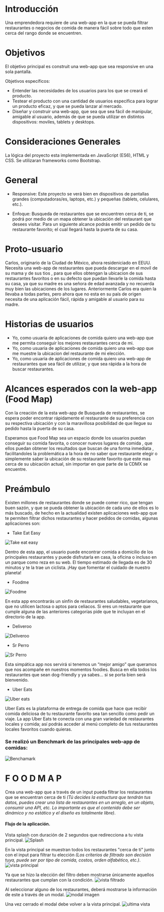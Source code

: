 # Introducción

Una emprendedora requiere de una web-app en la que se pueda filtrar restaurantes o negocios de comida de manera fácil sobre todo que esten cerca del rango donde se encuentren.

# Objetivos

El objetivo principal es construit una web-app que sea responsive en una sola pantalla.

Objetivos específicos:

* Entender las necesidades de los usuarios para los que se creará el producto.
* Testear el producto con una cantidad de usuarios específica para lograr un producto eficaz, y que se pueda lanzar al mercado.
* Diseñar y construir una web-app, que sea que sea fácil de manipular, amigable al usuario, además de que se pueda utilizar en distintos dispositivos: moviles, tablets y desktops.

# Consideraciones Generales

La lógica del proyecto esta implementada en JavaScript (ES6), HTML y CSS. Se utilizaran frameworks como Bootstrap.

# General

* Responsive: Este proyecto se verá  bien en dispositivos de pantallas grandes (computadoras/es, laptops, etc.) y pequeñas (tablets, celulares, etc.).

* Enfoque: Busqueda de restaurantes que se encuentren cerca de ti, se podrá por medio de un mapa obtener la ubicación del restaurant que desees visitar. Para un siguiente alcance podrás emitir un pedido de tu restaurante favorito; el cual llegará hasta la puerta de su casa.

# Proto-usuario

Carlos, originario de la Ciudad de México, ahora resideniciado en EEUU. Necesita una web-app de restaurantes que pueda descargar en el movil de su mama y de sus tios , para que ellos obtengan la ubicacion de sus restaurantes favoritos o en su defecto que puedan llevarle la comida hasta su casa, ya que su madre es una señora de edad avanzada y no recuerda muy bien las ubicaciones de los lugares. Anteriormente Carlos era quien la llevaba a todas partes, pero ahora que no esta en su país de origen necesita de una aplicación fácil, rápida y amigable al usuario para su madre.

# Historias de usuarios

* Yo, como usuaria de aplicaciones de comida quiero una web-app que me permita conseguir los mejores restaurantes cerca de mi.
* Yo, como usuaria de aplicaciones de comida quiero una web-app que me muestre la ubicacion del restaurante de mi elección.
* Yo, como usuaria de aplicaciones de comida quiero una web-app de restaurantes que sea fácil de utilizar, y que sea rápida a la hora de buscar restaurantes.

# Alcances esperados con la web-app (Food Map)

Con la creación de la esta web-app de Busqueda de restaurantes, se espera poder encontrar rápidamente el restaurante de su preferencia con su respectiva ubicación y con  la maravillosa posibilidad de que llegue su pedido hasta la puerta de su casa.

Esperamos que Food Map sea un espacio donde los usuarios puedan conseguir su comida favorita, o conocer nuevos lugares de comida , que ellos puedan obtener los resultados que buscan de una forma inmediata , facilitandoles la problemática a la hora de no saber que restaurante elegir o simplemente saber la ubicación de su restaurante favorito que este mas cerca de su ubicación actual, sin importar en que parte de la CDMX se encuentre.

# Preámbulo

Existen millones de restaurantes donde se puede comer rico, que tengan buen sazón, y que se pueda obtener la ubicación de cada uno de ellos es lo más buscado, de hecho en la actualidad existen aplicaciones web-app que te permiten filtrar dichos restaurantes y hacer pedidos de comidas, algunas aplicaciones son:

* Take Eat Easy

![Take eat easy](./src/img/takeeateasy.png)

Dentro de esta app, el usuario puede encontrar comida a domicilio de los principales restaurantes y puede disfrutarla en casa, la oficina o incluso en un parque como reza en su web. El tiempo estimado de llegada es de 30 minutos y te la trae un ciclista. ¡Hay que fomentar el cuidado de nuestro planeta!

* Foodme

![Foodme](./src/img/foodme.jpg)

En esta app encontrarás un sinfín de restaurantes saludables, vegetarianos, que no utilicen lactosa o aptos para celiacos. Si eres un restaurante que cumple alguna de las anteriores categorías pide que te incluyan en el directorio de la app.

* Deliveroo

![Deliveroo](./src/img/deliveroo.jpg)

* Sr Perro

![Sr Perro](./src/img/srperro.jpeg)

Esta simpática app nos servirá si tenemos un “mejor amigo” que queramos que nos acompañe en nuestros momentos foodies. Busca en ella todos los restaurantes que sean dog-friendly y ya sabes… si se porta bien será bienvenido.

* Uber Eats

![Uber eats](./src/img/ubereats.png)

Uber Eats es la plataforma de entrega de comida que hace que recibir comida deliciosa de tu restaurante favorito sea tan sencillo como pedir un viaje. La app Uber Eats te conecta con una gran variedad de restaurantes locales y comida; así podrás acceder al menú completo de tus restaurantes locales favoritos cuando quieras.

### Se realizó un Benchmark de las principales web-app de comidas:

![Benchamark](./src/images/Benchmark.png)






#  F O O D M A P

Crea una web-app que a través de un input pueda filtrar los restaurantes
que se encuentran cerca de ti *(Tú decides la estructura que tendrán tus datos,
puedes crear una lista de restaurantes en un arreglo, en un objeto, consumir una API, etc. Lo importante es que el contenido debe ser dinámico y no estático y el diseño es totalmente libre)*.

#### Flujo de la aplicación.

Vista splash con duración de 2 segundos que redirecciona a tu vista
principal.
![Splash](https://github.com/AnaSalazar/curricula-js/blob/04-social-network/04-social-network/02-jquery/08-code-challenges/foodmap/splash.jpg?raw=true)

En la vista principal se muestran todos los restaurantes "cerca de ti" junto
con el input para filtrar tu elección *(Los criterios de filtrado son decisión
tuya, puede ser por tipo de comida, costos, orden alfabético, etc.)*.
![vista principal](https://github.com/AnaSalazar/curricula-js/blob/04-social-network/04-social-network/02-jquery/08-code-challenges/foodmap/2.jpg?raw=true)

Ya que se hizo la elección del filtro deben mostrarse únicamente aquellos
restaurantes que cumplan con la condición.
![vista filtrado](https://github.com/AnaSalazar/curricula-js/blob/04-social-network/04-social-network/02-jquery/08-code-challenges/foodmap/3.jpg?raw=true)

Al seleccionar alguno de los restaurantes, deberá mostrarse la información de
este a través de un modal.
![modal imagen](https://github.com/AnaSalazar/curricula-js/blob/04-social-network/04-social-network/02-jquery/08-code-challenges/foodmap/5.jpg?raw=true)

Una vez cerrado el modal debe volver a la vista principal.
![ultima vista](https://github.com/AnaSalazar/curricula-js/blob/04-social-network/04-social-network/02-jquery/08-code-challenges/foodmap/6.jpg?raw=true)
